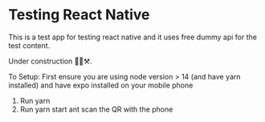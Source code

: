 # Testing React Native

This is a test app for testing react native and it uses free dummy api for the test content.

Under construction 👷‍♀️⚒️.

To Setup:
First ensure you are using node version > 14 (and have yarn installed) and have expo installed on your mobile phone 

1. Run yarn
2. Run yarn start ant scan the QR with the phone
